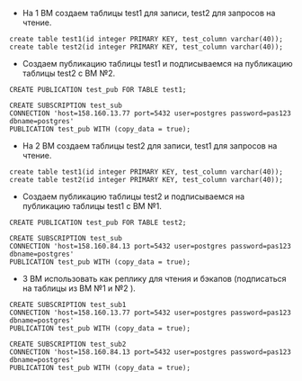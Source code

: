 * На 1 ВМ создаем таблицы test1 для записи, test2 для запросов на чтение.
```
create table test1(id integer PRIMARY KEY, test_column varchar(40));
create table test2(id integer PRIMARY KEY, test_column varchar(40));
```
* Создаем публикацию таблицы test1 и подписываемся на публикацию таблицы test2 с ВМ №2.
```
CREATE PUBLICATION test_pub FOR TABLE test1;

CREATE SUBSCRIPTION test_sub
CONNECTION 'host=158.160.13.77 port=5432 user=postgres password=pas123 dbname=postgres'
PUBLICATION test_pub WITH (copy_data = true);
```
* На 2 ВМ создаем таблицы test2 для записи, test1 для запросов на чтение.
```
create table test1(id integer PRIMARY KEY, test_column varchar(40));
create table test2(id integer PRIMARY KEY, test_column varchar(40));
```
* Создаем публикацию таблицы test2 и подписываемся на публикацию таблицы test1 с ВМ №1.
```
CREATE PUBLICATION test_pub FOR TABLE test2;

CREATE SUBSCRIPTION test_sub
CONNECTION 'host=158.160.84.13 port=5432 user=postgres password=pas123 dbname=postgres'
PUBLICATION test_pub WITH (copy_data = true);
```
* 3 ВМ использовать как реплику для чтения и бэкапов (подписаться на таблицы из ВМ №1 и №2 ).
```
CREATE SUBSCRIPTION test_sub1
CONNECTION 'host=158.160.13.77 port=5432 user=postgres password=pas123 dbname=postgres'
PUBLICATION test_pub WITH (copy_data = true);

CREATE SUBSCRIPTION test_sub2
CONNECTION 'host=158.160.84.13 port=5432 user=postgres password=pas123 dbname=postgres'
PUBLICATION test_pub WITH (copy_data = true);
```
